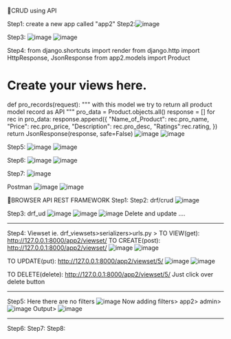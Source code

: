🧩CRUD using API

Step1: create a new app called "app2"
Step2:![image](https://github.com/user-attachments/assets/1c62888a-caf7-41d2-aff2-f8494e14f9e2)

Step3:
![image](https://github.com/user-attachments/assets/b7928f3e-a02f-41bf-a125-0e498f584f14)
![image](https://github.com/user-attachments/assets/c69a7357-04e1-4868-98b9-059a98b3eb4f)


Step4:
from django.shortcuts import render
from django.http import HttpResponse, JsonResponse
from app2.models import Product

# Create your views here.
def pro_records(request):
    """
    with this model we try to return all product model record as API
    """
    pro_data = Product.objects.all()
    response = []
    for rec in pro_data:
        response.append({
            "Name_of_Product": rec.pro_name,
            "Price": rec.pro_price,
            "Description": rec.pro_desc,
            "Ratings":rec.rating,
        })
    return JsonResponse(response, safe=False)
![image](https://github.com/user-attachments/assets/995eb93e-427b-48a6-b145-79df82ff91b5)
![image](https://github.com/user-attachments/assets/921e171c-3f55-4fb6-afc6-13fea9aa5086)


Step5:
![image](https://github.com/user-attachments/assets/03d3a83f-c6cd-4876-8cb2-1df4509669d1)
![image](https://github.com/user-attachments/assets/5ee9b4ef-b279-46a6-9194-09bdd10512a7)


Step6:
![image](https://github.com/user-attachments/assets/8860a9d3-70fa-40dc-99cb-ea57da59114d)
![image](https://github.com/user-attachments/assets/9b9610be-f43b-43d5-a903-b793e106b487)



Step7:
![image](https://github.com/user-attachments/assets/386e27e1-4364-404d-80e4-990aa068b733)

Postman
![image](https://github.com/user-attachments/assets/ee888d90-dcb5-4e74-b9ad-3cd66abedb90)
![image](https://github.com/user-attachments/assets/17765c38-f6ce-4cac-afd7-347c189ade53)

🧩BROWSER API REST FRAMEWORK
Step1:
Step2: drf/crud
![image](https://github.com/user-attachments/assets/c6b0144c-ff8e-4e50-ba9e-5191c08ccfe4)

Step3: drf_ud
![image](https://github.com/user-attachments/assets/960d43fe-382c-45d8-b55e-57bb41eadc02)
![image](https://github.com/user-attachments/assets/f1695dc5-e033-43b8-9bc3-e3db6f55f778)
![image](https://github.com/user-attachments/assets/11ec37f9-37d0-479f-80bb-e0560ca9bdbb)
Delete and update ....

*******************************************************************************************************************
Step4: Viewset ie. drf_viewsets>serializers>urls.py >
TO VIEW(get): http://127.0.0.1:8000/app2/viewset/
TO CREATE(post): http://127.0.0.1:8000/app2/viewset/
![image](https://github.com/user-attachments/assets/47ff170b-49bc-4f87-bf28-4f3e255f16e2)
![image](https://github.com/user-attachments/assets/0e1bc0b8-556b-420e-9f4f-f3463a712c7a)

TO UPDATE(put): http://127.0.0.1:8000/app2/viewset/5/
![image](https://github.com/user-attachments/assets/0f22a06b-7194-46d7-87f6-08c1dc2d2080)
![image](https://github.com/user-attachments/assets/ab09d53e-513b-4b13-a0db-e0a180db7c96)

TO DELETE(delete): http://127.0.0.1:8000/app2/viewset/5/
Just click over delete button

*******************************************************************************************************************
Step5: Here there are no filters
![image](https://github.com/user-attachments/assets/4a5ccd8b-b068-4163-9338-de12cfa21d58)
Now adding filters> app2> admin> ![image](https://github.com/user-attachments/assets/1bd1eadd-a5e1-46fa-a34d-8e1bef95342c)
Output> ![image](https://github.com/user-attachments/assets/eedacae1-e1e9-4b11-9b50-07a199eba06a)



*******************************************************************************************************************
Step6:
Step7:
Step8:



